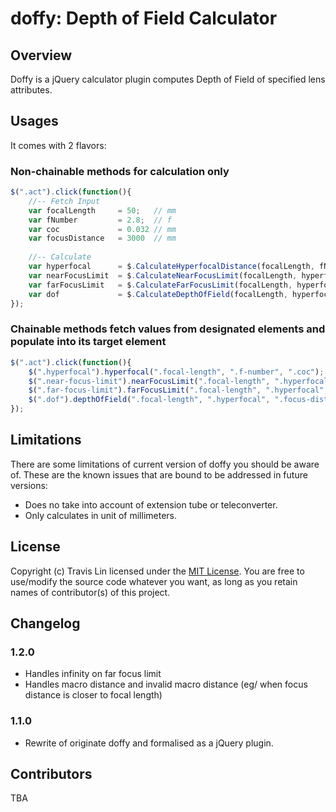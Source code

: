 doffy: Depth of Field Calculator
=====


Overview
-----
Doffy is a jQuery calculator plugin computes Depth of Field of specified lens attributes.



Usages
-----
It comes with 2 flavors:

### Non-chainable methods for calculation only
```javascript
$(".act").click(function(){
    //-- Fetch Input
    var focalLength     = 50;   // mm
    var fNumber         = 2.8;  // f
    var coc             = 0.032 // mm
    var focusDistance   = 3000  // mm
    
    //-- Calculate
    var hyperfocal      = $.CalculateHyperfocalDistance(focalLength, fNumber, coc);
    var nearFocusLimit  = $.CalculateNearFocusLimit(focalLength, hyperfocal, focusDistance);
    var farFocusLimit   = $.CalculateFarFocusLimit(focalLength, hyperfocal, focusDistance);
    var dof             = $.CalculateDepthOfField(focalLength, hyperfocal, focusDistance);
});
```

### Chainable methods fetch values from designated elements and populate into its target element
```javascript
$(".act").click(function(){
    $(".hyperfocal").hyperfocal(".focal-length", ".f-number", ".coc");
    $(".near-focus-limit").nearFocusLimit(".focal-length", ".hyperfocal", ".focus-distance");
    $(".far-focus-limit").farFocusLimit(".focal-length", ".hyperfocal", ".focus-distance");
    $(".dof").depthOfField(".focal-length", ".hyperfocal", ".focus-distance");
});
```


Limitations
-----
There are some limitations of current version of doffy you should be aware of. These are the known issues that are bound to be addressed in future versions:

* Does no take into account of extension tube or teleconverter.
* Only calculates in unit of millimeters.



License
-----
Copyright (c) Travis Lin licensed under the [MIT License](https://github.com/rockacola/doffy/blob/master/LICENSE.txt). You are free to use/modify the source code whatever you want, as long as you retain names of contributor(s) of this project.



Changelog
-----
### 1.2.0
* Handles infinity on far focus limit
* Handles macro distance and invalid macro distance (eg/ when focus distance is closer to focal length)


### 1.1.0
* Rewrite of originate doffy and formalised as a jQuery plugin.



Contributors
-----
TBA


